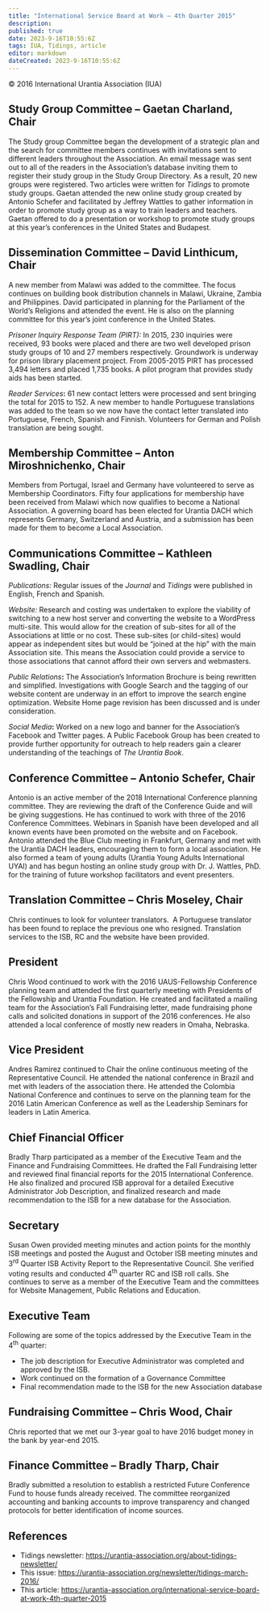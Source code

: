 ```yaml
---
title: "International Service Board at Work – 4th Quarter 2015"
description: 
published: true
date: 2023-9-16T10:55:6Z
tags: IUA, Tidings, article
editor: markdown
dateCreated: 2023-9-16T10:55:6Z
---
```


<p class="v-card v-sheet theme--light gray lighten-3 px-2">© 2016 International Urantia Association (IUA)</p>

## Study Group Committee – Gaetan Charland, Chair

The Study group Committee began the development of a strategic plan and the search for committee members continues with invitations sent to different leaders throughout the Association. An email message was sent out to all of the readers in the Association’s database inviting them to register their study group in the Study Group Directory. As a result, 20 new groups were registered. Two articles were written for _Tidings_ to promote study groups. Gaetan attended the new online study group created by Antonio Schefer and facilitated by Jeffrey Wattles to gather information in order to promote study group as a way to train leaders and teachers. Gaetan offered to do a presentation or workshop to promote study groups at this year’s conferences in the United States and Budapest. 

## Dissemination Committee – David Linthicum, Chair

A new member from Malawi was added to the committee. The focus continues on building book distribution channels in Malawi, Ukraine, Zambia and Philippines. David participated in planning for the Parliament of the World’s Religions and attended the event. He is also on the planning committee for this year’s joint conference in the United States. 

_Prisoner Inquiry Response Team (PIRT):_ In 2015, 230 inquiries were received, 93 books were placed and there are two well developed prison study groups of 10 and 27 members respectively. Groundwork is underway for prison library placement project. From 2005-2015 PIRT has processed 3,494 letters and placed 1,735 books. A pilot program that provides study aids has been started. 

_Reader Services_**:** 61 new contact letters were processed and sent bringing the total for 2015 to 152. A new member to handle Portuguese translations was added to the team so we now have the contact letter translated into Portuguese, French, Spanish and Finnish. Volunteers for German and Polish translation are being sought. 

## Membership Committee – Anton Miroshnichenko, Chair

Members from Portugal, Israel and Germany have volunteered to serve as Membership Coordinators. Fifty four applications for membership have been received from Malawi which now qualifies to become a National Association. A governing board has been elected for Urantia DACH which represents Germany, Switzerland and Austria, and a submission has been made for them to become a Local Association. 

## Communications Committee – Kathleen Swadling, Chair

_Publications:_ Regular issues of the _Journal_ and _Tidings_ were published in English, French and Spanish.

_Website:_ Research and costing was undertaken to explore the viability of switching to a new host server and converting the website to a WordPress multi-site. This would allow for the creation of sub-sites for all of the Associations at little or no cost. These sub-sites (or child-sites) would appear as independent sites but would be “joined at the hip” with the main Association site. This means the Association could provide a service to those associations that cannot afford their own servers and webmasters.

_Public Relations_**:** The Association’s Information Brochure is being rewritten and simplified. Investigations with Google Search and the tagging of our website content are underway in an effort to improve the search engine optimization. Website Home page revision has been discussed and is under consideration.

_Social Media_**:** Worked on a new logo and banner for the Association’s Facebook and Twitter pages. A Public Facebook Group has been created to provide further opportunity for outreach to help readers gain a clearer understanding of the teachings of _The Urantia Book_. 

## Conference Committee – Antonio Schefer, Chair

Antonio is an active member of the 2018 International Conference planning committee. They are reviewing the draft of the Conference Guide and will be giving suggestions. He has continued to work with three of the 2016 Conference Committees. Webinars in Spanish have been developed and all known events have been promoted on the website and on Facebook. Antonio attended the Blue Club meeting in Frankfurt, Germany and met with the Urantia DACH leaders, encouraging them to form a local association. He also formed a team of young adults (Urantia Young Adults International UYAI) and has begun hosting an online study group with Dr. J. Wattles, PhD. for the training of future workshop facilitators and event presenters. 

## Translation Committee – Chris Moseley, Chair

Chris continues to look for volunteer translators.  A Portuguese translator has been found to replace the previous one who resigned. Translation services to the ISB, RC and the website have been provided.

## President

Chris Wood continued to work with the 2016 UAUS-Fellowship Conference planning team and attended the first quarterly meeting with Presidents of the Fellowship and Urantia Foundation. He created and facilitated a mailing team for the Association’s Fall Fundraising letter, made fundraising phone calls and solicited donations in support of the 2016 conferences. He also attended a local conference of mostly new readers in Omaha, Nebraska. 

## Vice President

Andres Ramirez continued to Chair the online continuous meeting of the Representative Council. He attended the national conference in Brazil and met with leaders of the association there. He attended the Colombia National Conference and continues to serve on the planning team for the 2016 Latin American Conference as well as the Leadership Seminars for leaders in Latin America.

## Chief Financial Officer

Bradly Tharp participated as a member of the Executive Team and the Finance and Fundraising Committees. He drafted the Fall Fundraising letter and reviewed final financial reports for the 2015 International Conference. He also finalized and procured ISB approval for a detailed Executive Administrator Job Description, and finalized research and made recommendation to the ISB for a new database for the Association.

## Secretary

Susan Owen provided meeting minutes and action points for the monthly ISB meetings and posted the August and October ISB meeting minutes and 3<sup>rd</sup> Quarter ISB Activity Report to the Representative Council. She verified voting results and conducted 4<sup>th</sup> quarter RC and ISB roll calls. She continues to serve as a member of the Executive Team and the committees for Website Management, Public Relations and Education. 

## Executive Team

Following are some of the topics addressed by the Executive Team in the 4<sup>th</sup> quarter:

- The job description for Executive Administrator was completed and approved by the ISB.
- Work continued on the formation of a Governance Committee
- Final recommendation made to the ISB for the new Association database

## Fundraising Committee – Chris Wood, Chair

Chris reported that we met our 3-year goal to have 2016 budget money in the bank by year-end 2015.

## Finance Committee – Bradly Tharp, Chair

Bradly submitted a resolution to establish a restricted Future Conference Fund to house funds already received. The committee reorganized accounting and banking accounts to improve transparency and changed protocols for better identification of income sources.

## References

- Tidings newsletter: https://urantia-association.org/about-tidings-newsletter/
- This issue: https://urantia-association.org/newsletter/tidings-march-2016/
- This article: https://urantia-association.org/international-service-board-at-work-4th-quarter-2015